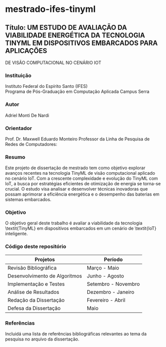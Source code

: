 # mestrado-ifes-tinyml

## Título: UM ESTUDO DE AVALIAÇÃO DA VIABILIDADE ENERGÉTICA DA TECNOLOGIA TINYML EM DISPOSITIVOS EMBARCADOS PARA APLICAÇÕES
DE VISÃO COMPUTACIONAL NO CENÁRIO IOT

### Instituição
Instituto Federal do Espírito Santo (IFES)  
Programa de Pós-Graduação em Computação Aplicada
Campus Serra

### Autor
Adriel Monti De Nardi

### Orientador
Prof. Dr. Maxwell Eduardo Monteiro
Professor da Linha de Pesquisa de Redes de Computadores:

### Resumo
Este projeto de dissertação de mestrado tem como objetivo explorar avanços recentes na tecnologia TinyML de visão computacional aplicado no cenário IoT. Com a crescente complexidade e evolução do TinyML com IoT, a busca por estratégias eficientes de otimização de energia se torna-se crucial. O estudo visa analisar e desenvolver técnicas inovadoras que possam aprimorar a eficiência energética e o desempenho das baterias em sistemas embarcados.

### Objetivo
O objetivo geral deste trabalho é avaliar a viabilidade da tecnologia \textit{TinyML} em dispositivos embarcados em um cenário de \textit{IoT} inteligente.


### Código deste repositório
| Projetos                      | Período               |
|-------------------------------|-----------------------|
| Revisão Bibliográfica         | Março - Maio          |
| Desenvolvimento de Algoritmos | Junho - Agosto        |
| Implementação e Testes        | Setembro - Novembro   |
| Análise de Resultados         | Dezembro - Janeiro    |
| Redação da Dissertação        | Fevereiro - Abril     |
| Defesa da Dissertação         | Maio                  |

### Referências
Incluidá uma lista de referências bibliográficas relevantes ao tema da pesquisa no arquivo da dissertação.


